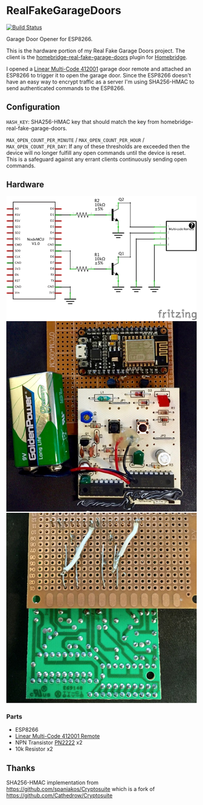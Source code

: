 # RealFakeGarageDoors
[![Build Status](https://travis-ci.org/plasticrake/RealFakeGarageDoors.svg?branch=master)](https://travis-ci.org/plasticrake/RealFakeGarageDoors)

Garage Door Opener for ESP8266.

This is the hardware portion of my Real Fake Garage Doors project.
The client is the [homebridge-real-fake-garage-doors](https://github.com/plasticrake/homebridge-real-fake-garage-doors) plugin for [Homebridge](https://github.com/nfarina/homebridge).

I opened a [Linear Multi-Code 412001](https://www.amazon.com/dp/B000F5KEP6/) garage door remote and attached an ESP8266 to trigger it to open the garage door. Since the ESP8266 doesn't have an easy way to encrypt traffic as a server I'm using SHA256-HMAC to send authenticated commands to the ESP8266.

## Configuration

`HASH_KEY`: SHA256-HMAC key that should match the key from homebridge-real-fake-garage-doors.

`MAX_OPEN_COUNT_PER_MINUTE` / `MAX_OPEN_COUNT_PER_HOUR` / `MAX_OPEN_COUNT_PER_DAY`: If any of these thresholds are exceeded then the device will no longer fulfill any open commands until the device is reset. This is a safeguard against any errant clients continuously sending open commands.

## Hardware

![Schematics](https://github.com/plasticrake/RealFakeGarageDoors/raw/master/hardware/schematics.png "Schematics")
![Circuit Top](https://github.com/plasticrake/RealFakeGarageDoors/raw/master/hardware/circuit-top.jpg "Circuit Top")
![Circuit Bottom](https://github.com/plasticrake/RealFakeGarageDoors/raw/master/hardware/circuit-bottom.jpg "Circuit Bottom")

### Parts
* ESP8266
* [Linear Multi-Code 412001 Remote](https://www.amazon.com/dp/B000F5KEP6/)
* NPN Transistor [PN2222](https://www.adafruit.com/product/756) x2
* 10k Resistor x2

## Thanks
SHA256-HMAC implementation from https://github.com/spaniakos/Cryptosuite which is a fork of https://github.com/Cathedrow/Cryptosuite
